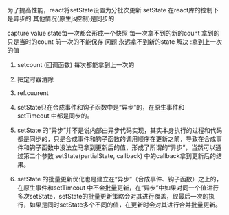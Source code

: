  为了提高性能，react将setState设置为分批次更新 
  setState 在react库的控制下是异步的
  其他情况(原生js控制)是同步的 

 capture value
 state每一次都会形成一个快照 
 每一次拿不到的新的count
 拿到的只是当时的count 前一次的不能保存 
 问题 永远拿不到新的state
 解决 :拿到上一次的值 

 1. setcount (回调函数) 每次都能拿到上一次的
 2. 把定时器清除
 3. ref.cuurent

 1. setState只在合成事件和钩子函数中是“异步”的，在原生事件和setTimeout 中都是同步的。
2. setState 的“异步”并不是说内部由异步代码实现，其实本身执行的过程和代码都是同步的，只是合成事件和钩子函数的调用顺序在更新之前，导致在合成事件和钩子函数中没法立马拿到更新后的值，形成了所谓的“异步”，当然可以通过第二个参数 setState(partialState, callback) 中的callback拿到更新后的结果。
3. setState 的批量更新优化也是建立在“异步”（合成事件、钩子函数）之上的，在原生事件和setTimeout 中不会批量更新，在“异步”中如果对同一个值进行多次setState，setState的批量更新策略会对其进行覆盖，取最后一次的执行，如果是同时setState多个不同的值，在更新时会对其进行合并批量更新。

